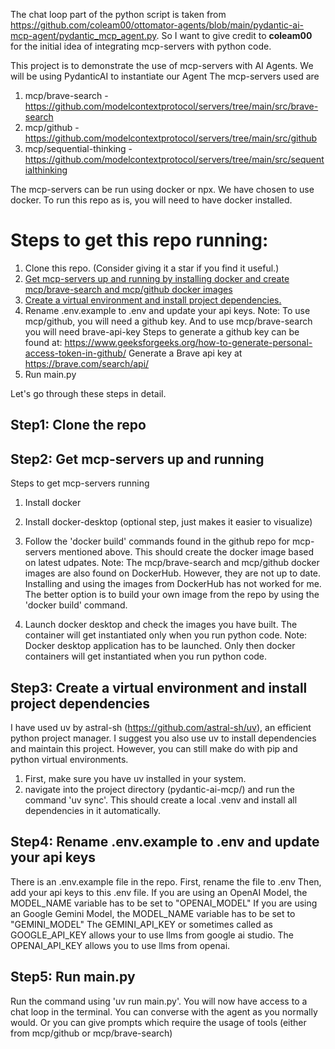 The chat loop part of the python script is taken from https://github.com/coleam00/ottomator-agents/blob/main/pydantic-ai-mcp-agent/pydantic_mcp_agent.py.
So I want to give credit to **coleam00** for the initial idea of integrating mcp-servers with python code.

This project is to demonstrate the use of mcp-servers with AI Agents. 
We will be using PydanticAI to instantiate our Agent
The mcp-servers used are
1. mcp/brave-search  - https://github.com/modelcontextprotocol/servers/tree/main/src/brave-search
2. mcp/github - https://github.com/modelcontextprotocol/servers/tree/main/src/github
3. mcp/sequential-thinking - https://github.com/modelcontextprotocol/servers/tree/main/src/sequentialthinking

The mcp-servers can be run using docker or npx. We have chosen to use docker.
To run this repo as is, you will need to have docker installed. 

# Steps to get this repo running:
1. Clone this repo. (Consider giving it a star if you find it useful.)
2. [Get mcp-servers up and running by installing docker and create mcp/brave-search and mcp/github docker images](/pydanticai/pydantic-ai-mcp#step2-get-mcp-servers-up-and-running)
3. [Create a virtual environment and install project dependencies.](/pydanticai/pydantic-ai-mcp/README.md#step3-create-a-virtual-environment-and-install-project-dependencies)
4. Rename .env.example to .env and update your api keys. 
Note: To use mcp/github, you will need a github key. And to use mcp/brave-search you will need brave-api-key
Steps to generate a github key can be found at: https://www.geeksforgeeks.org/how-to-generate-personal-access-token-in-github/
Generate a Brave api key at https://brave.com/search/api/
5. Run main.py

Let's go through these steps in detail.
## Step1: Clone the repo

## Step2: Get mcp-servers up and running
Steps to get mcp-servers running
1. Install docker
2. Install docker-desktop (optional step, just makes it easier to visualize)
3. Follow the 'docker build' commands found in the github repo for mcp-servers mentioned above. This should create the docker image based on latest udpates. 
Note: The mcp/brave-search and mcp/github docker images are also found on DockerHub.
However, they are not up to date. Installing and using the images from DockerHub has not worked for me. 
The better option is to build your own image from the repo by using the 'docker build' command.

4. Launch docker desktop and check the images you have built. The container will get instantiated only when you run python code.
Note: Docker desktop application has to be launched. Only then docker containers will get instantiated when you run python code.

## Step3: Create a virtual environment and install project dependencies
I have used uv by astral-sh (https://github.com/astral-sh/uv), an efficient python project manager.
I suggest you also use uv to install dependencies and maintain this project. However, you can still make do with pip and python virtual environments.

1. First, make sure you have uv installed in your system.
2. navigate into the project directory (pydantic-ai-mcp/) and run the command 'uv sync'.
This should create a local .venv and install all dependencies in it automatically.

## Step4: Rename .env.example to .env and update your api keys
There is an .env.example file in the repo. First, rename the file to .env
Then, add your api keys to this .env file.
If you are using an OpenAI Model, the MODEL_NAME variable has to be set to "OPENAI_MODEL"
If you are using an Google Gemini Model, the MODEL_NAME variable has to be set to "GEMINI_MODEL"
The GEMINI_API_KEY or sometimes called as GOOGLE_API_KEY allows your to use llms from google ai studio.
The OPENAI_API_KEY allows you to use llms from openai.

## Step5: Run main.py
Run the command using 'uv run main.py'. You will now have access to a chat loop in the terminal.
You can converse with the agent as you normally would. Or you can give prompts which require the usage of tools (either from mcp/github or mcp/brave-search)








